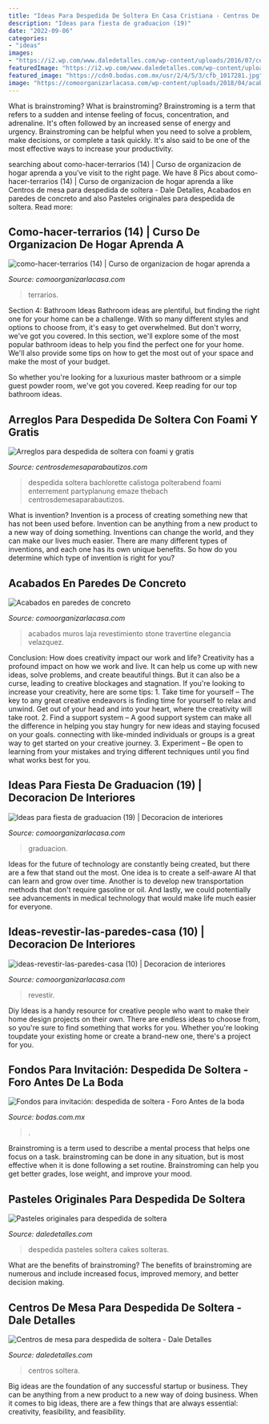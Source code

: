 ```yaml
---
title: "Ideas Para Despedida De Soltera En Casa Cristiana - Centros De Mesa Para Despedida De Soltera"
description: "Ideas para fiesta de graduacion (19)"
date: "2022-09-06"
categories:
- "ideas"
images:
- "https://i2.wp.com/www.daledetalles.com/wp-content/uploads/2016/07/centros-de-mesa-para-despedida-de-soltera1.jpeg"
featuredImage: "https://i2.wp.com/www.daledetalles.com/wp-content/uploads/2016/07/centros-de-mesa-para-despedida-de-soltera1.jpeg"
featured_image: "https://cdn0.bodas.com.mx/usr/2/4/5/3/cfb_1017281.jpg"
image: "https://comoorganizarlacasa.com/wp-content/uploads/2018/04/acabados-en-paredes-de-concreto-8.jpg"
---
```



What is brainstroming?
What is brainstroming? Brainstroming is a term that refers to a sudden and intense feeling of focus, concentration, and adrenaline. It's often followed by an increased sense of energy and urgency. Brainstroming can be helpful when you need to solve a problem, make decisions, or complete a task quickly. It's also said to be one of the most effective ways to increase your productivity.

	

		
searching about como-hacer-terrarios (14) | Curso de organizacion de hogar aprenda a you've visit to the right page. We have 8 Pics about como-hacer-terrarios (14) | Curso de organizacion de hogar aprenda a like Centros de mesa para despedida de soltera - Dale Detalles, Acabados en paredes de concreto and also Pasteles originales para despedida de soltera. Read more:
		
    
## Como-hacer-terrarios (14) | Curso De Organizacion De Hogar Aprenda A

<img loading=lazy src="http://comoorganizarlacasa.com/wp-content/uploads/2015/07/como-hacer-terrarios-14.jpg" onerror="this.onerror=null;this.src='https://tse3.mm.bing.net/th?id=OIP.ki56QU-HbhM1alhtzsxTjAHaJ3&amp;pid=15.1';" alt="como-hacer-terrarios (14) | Curso de organizacion de hogar aprenda a">

_Source: comoorganizarlacasa.com_

>terrarios. 

	

Section 4: Bathroom Ideas
Bathroom ideas are plentiful, but finding the right one for your home can be a challenge. With so many different styles and options to choose from, it's easy to get overwhelmed. But don't worry, we've got you covered.
In this section, we'll explore some of the most popular bathroom ideas to help you find the perfect one for your home. We'll also provide some tips on how to get the most out of your space and make the most of your budget.

So whether you're looking for a luxurious master bathroom or a simple guest powder room, we've got you covered. Keep reading for our top bathroom ideas.

    
## Arreglos Para Despedida De Soltera Con Foami Y Gratis

<img loading=lazy src="https://centrosdemesaparabautizos.com/wp-content/uploads/2016/09/arreglos-para-despedida-de-soltera-imagenes.jpg" onerror="this.onerror=null;this.src='https://tse2.mm.bing.net/th?id=OIP.1C944crV4m5t5Zs9eDuDLQHaFA&amp;pid=15.1';" alt="Arreglos para despedida de soltera con foami y gratis">

_Source: centrosdemesaparabautizos.com_

>despedida soltera bachlorette calistoga polterabend foami enterrement partyplanung emaze thebach centrosdemesaparabautizos. 

	

What is invention?
Invention is a process of creating something new that has not been used before. Invention can be anything from a new product to a new way of doing something. Inventions can change the world, and they can make our lives much easier. There are many different types of inventions, and each one has its own unique benefits. So how do you determine which type of invention is right for you?

    
## Acabados En Paredes De Concreto

<img loading=lazy src="https://comoorganizarlacasa.com/wp-content/uploads/2018/04/acabados-en-paredes-de-concreto-8.jpg" onerror="this.onerror=null;this.src='https://tse3.mm.bing.net/th?id=OIP.V3KfJp4DvGcTB5T7QVZW_QAAAA&amp;pid=15.1';" alt="Acabados en paredes de concreto">

_Source: comoorganizarlacasa.com_

>acabados muros laja revestimiento stone travertine elegancia velazquez. 

	

Conclusion: How does creativity impact our work and life?
Creativity has a profound impact on how we work and live. It can help us come up with new ideas, solve problems, and create beautiful things. But it can also be a curse, leading to creative blockages and stagnation. If you're looking to increase your creativity, here are some tips: 1. Take time for yourself – The key to any great creative endeavors is finding time for yourself to relax and unwind. Get out of your head and into your heart, where the creativity will take root. 2. Find a support system – A good support system can make all the difference in helping you stay hungry for new ideas and staying focused on your goals. connecting with like-minded individuals or groups is a great way to get started on your creative journey. 3. Experiment – Be open to learning from your mistakes and trying different techniques until you find what works best for you.

    
## Ideas Para Fiesta De Graduacion (19) | Decoracion De Interiores

<img loading=lazy src="http://comoorganizarlacasa.com/wp-content/uploads/2016/05/Ideas-para-fiesta-de-graduacion-19.jpg" onerror="this.onerror=null;this.src='https://tse4.mm.bing.net/th?id=OIP.rKUN0z2NU3KO9pJBiP1hYwHaJ5&amp;pid=15.1';" alt="Ideas para fiesta de graduacion (19) | Decoracion de interiores">

_Source: comoorganizarlacasa.com_

>graduacion. 

	

Ideas for the future of technology are constantly being created, but there are a few that stand out the most. One idea is to create a self-aware AI that can learn and grow over time. Another is to develop new transportation methods that don't require gasoline or oil. And lastly, we could potentially see advancements in medical technology that would make life much easier for everyone.

    
## Ideas-revestir-las-paredes-casa (10) | Decoracion De Interiores

<img loading=lazy src="http://comoorganizarlacasa.com/wp-content/uploads/2017/06/ideas-revestir-las-paredes-casa-10.jpg" onerror="this.onerror=null;this.src='https://tse4.mm.bing.net/th?id=OIP.cmLtlmg2fsAJLYLZj8linAHaLH&amp;pid=15.1';" alt="ideas-revestir-las-paredes-casa (10) | Decoracion de interiores">

_Source: comoorganizarlacasa.com_

>revestir. 

	

Diy Ideas is a handy resource for creative people who want to make their home design projects on their own. There are endless ideas to choose from, so you're sure to find something that works for you. Whether you're looking toupdate your existing home or create a brand-new one, there's a project for you.

    
## Fondos Para Invitación: Despedida De Soltera - Foro Antes De La Boda

<img loading=lazy src="https://cdn0.bodas.com.mx/usr/2/4/5/3/cfb_1017281.jpg" onerror="this.onerror=null;this.src='https://tse4.mm.bing.net/th?id=OIP.E2aq5zH1TT9zI-zldYFn-wAAAA&amp;pid=15.1';" alt="Fondos para invitación: despedida de soltera - Foro Antes de la boda">

_Source: bodas.com.mx_

>. 

	

Brainstroming is a term used to describe a mental process that helps one focus on a task. brainstroming can be done in any situation, but is most effective when it is done following a set routine. Brainstroming can help you get better grades, lose weight, and improve your mood.

    
## Pasteles Originales Para Despedida De Soltera

<img loading=lazy src="http://i1.wp.com/www.daledetalles.com/wp-content/uploads/2016/07/pastel-para-despedida-de-soltera18.jpg?resize=500%2C750" onerror="this.onerror=null;this.src='https://tse4.mm.bing.net/th?id=OIP.PCgF4-KPceOb-EPdKWBDVgHaLH&amp;pid=15.1';" alt="Pasteles originales para despedida de soltera">

_Source: daledetalles.com_

>despedida pasteles soltera cakes solteras. 

	

What are the benefits of brainstroming?
The benefits of brainstroming are numerous and include increased focus, improved memory, and better decision making.

    
## Centros De Mesa Para Despedida De Soltera - Dale Detalles

<img loading=lazy src="https://i2.wp.com/www.daledetalles.com/wp-content/uploads/2016/07/centros-de-mesa-para-despedida-de-soltera1.jpeg" onerror="this.onerror=null;this.src='https://tse1.mm.bing.net/th?id=OIP.GcsQFd4d3ZK60JKSupG2DgHaLH&amp;pid=15.1';" alt="Centros de mesa para despedida de soltera - Dale Detalles">

_Source: daledetalles.com_

>centros soltera. 

	

Big ideas are the foundation of any successful startup or business. They can be anything from a new product to a new way of doing business. When it comes to big ideas, there are a few things that are always essential: creativity, feasibility, and feasibility.

